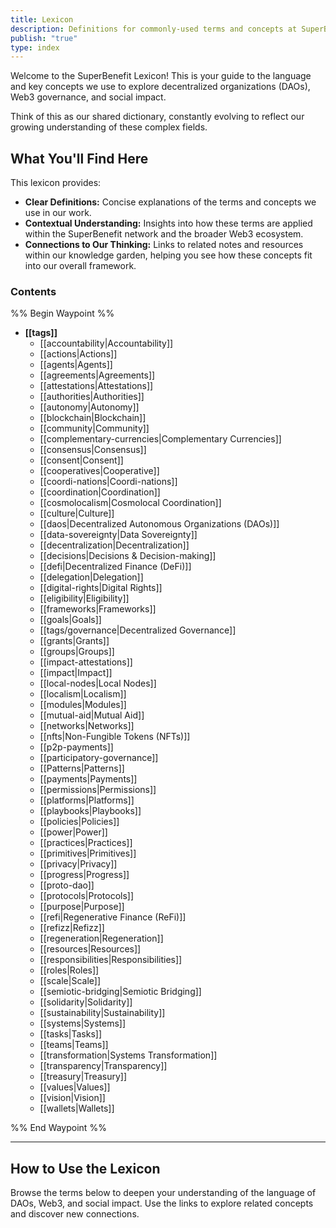 ```yaml
---
title: Lexicon
description: Definitions for commonly-used terms and concepts at SuperBenefit
publish: "true"
type: index
---
```


Welcome to the SuperBenefit Lexicon! This is your guide to the language and key concepts we use to explore decentralized organizations (DAOs), Web3 governance, and social impact.

Think of this as our shared dictionary, constantly evolving to reflect our growing understanding of these complex fields.

## What You'll Find Here

This lexicon provides:

*   **Clear Definitions:** Concise explanations of the terms and concepts we use in our work.
*   **Contextual Understanding:** Insights into how these terms are applied within the SuperBenefit network and the broader Web3 ecosystem.
*   **Connections to Our Thinking:** Links to related notes and resources within our knowledge garden, helping you see how these concepts fit into our overall framework.

### Contents

%% Begin Waypoint %%
- **[[tags]]**
  - [[accountability|Accountability]]
  - [[actions|Actions]]
  - [[agents|Agents]]
  - [[agreements|Agreements]]
  - [[attestations|Attestations]]
  - [[authorities|Authorities]]
  - [[autonomy|Autonomy]]
  - [[blockchain|Blockchain]]
  - [[community|Community]]
  - [[complementary-currencies|Complementary Currencies]]
  - [[consensus|Consensus]]
  - [[consent|Consent]]
  - [[cooperatives|Cooperative]]
  - [[coordi-nations|Coordi-nations]]
  - [[coordination|Coordination]]
  - [[cosmolocalism|Cosmolocal Coordination]]
  - [[culture|Culture]]
  - [[daos|Decentralized Autonomous Organizations (DAOs)]]
  - [[data-sovereignty|Data Sovereignty]]
  - [[decentralization|Decentralization]]
  - [[decisions|Decisions & Decision-making]]
  - [[defi|Decentralized Finance (DeFi)]]
  - [[delegation|Delegation]]
  - [[digital-rights|Digital Rights]]
  - [[eligibility|Eligibility]]
  - [[frameworks|Frameworks]]
  - [[goals|Goals]]
  - [[tags/governance|Decentralized Governance]]
  - [[grants|Grants]]
  - [[groups|Groups]]
  - [[impact-attestations]]
  - [[impact|Impact]]
  - [[local-nodes|Local Nodes]]
  - [[localism|Localism]]
  - [[modules|Modules]]
  - [[mutual-aid|Mutual Aid]]
  - [[networks|Networks]]
  - [[nfts|Non-Fungible Tokens (NFTs)]]
  - [[p2p-payments]]
  - [[participatory-governance]]
  - [[Patterns|Patterns]]
  - [[payments|Payments]]
  - [[permissions|Permissions]]
  - [[platforms|Platforms]]
  - [[playbooks|Playbooks]]
  - [[policies|Policies]]
  - [[power|Power]]
  - [[practices|Practices]]
  - [[primitives|Primitives]]
  - [[privacy|Privacy]]
  - [[progress|Progress]]
  - [[proto-dao]]
  - [[protocols|Protocols]]
  - [[purpose|Purpose]]
  - [[refi|Regenerative Finance (ReFi)]]
  - [[refizz|Refizz]]
  - [[regeneration|Regeneration]]
  - [[resources|Resources]]
  - [[responsibilities|Responsibilities]]
  - [[roles|Roles]]
  - [[scale|Scale]]
  - [[semiotic-bridging|Semiotic Bridging]]
  - [[solidarity|Solidarity]]
  - [[sustainability|Sustainability]]
  - [[systems|Systems]]
  - [[tasks|Tasks]]
  - [[teams|Teams]]
  - [[transformation|Systems Transformation]]
  - [[transparency|Transparency]]
  - [[treasury|Treasury]]
  - [[values|Values]]
  - [[vision|Vision]]
  - [[wallets|Wallets]]

%% End Waypoint %%

---
## How to Use the Lexicon

Browse the terms below to deepen your understanding of the language of DAOs, Web3, and social impact. Use the links to explore related concepts and discover new connections.